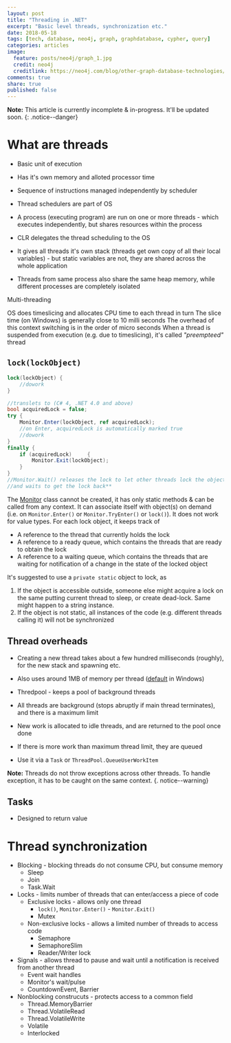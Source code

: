 ```yaml
---
layout: post
title: "Threading in .NET"
excerpt: "Basic level threads, synchronization etc."
date: 2018-05-18
tags: [tech, database, neo4j, graph, graphdatabase, cypher, query]
categories: articles
image:
  feature: posts/neo4j/graph_1.jpg
  credit: neo4j
  creditlink: https://neo4j.com/blog/other-graph-database-technologies/
comments: true
share: true
published: false
---
```


**Note:** This article is currently incomplete & in-progress. It'll be updated soon.
{: .notice--danger}

# What are threads

* Basic unit of execution
* Has it's own memory and alloted processor time
* Sequence of instructions managed independently by scheduler
* Thread schedulers are part of OS
* A process (executing program) are run on one or more threads - which executes independently, but shares resources within the process

* CLR delegates the thread scheduling to the OS
* It gives all threads it's own stack (threads get own copy of all their local variables) - but static variables are not, they are shared across the whole application
* Threads from same process also share the same heap memory, while different processes are completely isolated

Multi-threading

OS does timeslicing and allocates CPU time to each thread in turn
The slice time (on Windows) is generally close to 10 milli seconds
The overhead of this context switching is in the order of micro seconds
When a thread is suspended from execution (e.g. due to timeslicing), it's called _"preempteed"_ thread

## `lock(lockObject)`

```cs
lock(lockObject) {
    //dowork
}

//translets to (C# 4, .NET 4.0 and above)
bool acquiredLock = false;
try {
    Monitor.Enter(lockObject, ref acquiredLock);
    //on Enter, acquiredLock is automatically marked true
    //dowork
}
finally {
    if (acquiredLock)     {
        Monitor.Exit(lockObject);
    }
}
//Monitor.Wait() releases the lock to let other threads lock the object
//and waits to get the lock back**
```

The [Monitor](https://msdn.microsoft.com/en-us/library/system.threading.monitor.aspx#Lock) class cannot be created, it has only static methods & can be called from any context. It can associate itself with object(s) on demand (i.e. on `Monitor.Enter()` or `Monitor.TryEnter()` or `lock()`). It does not work for value types. For each lock object, it keeps track of

* A reference to the thread that currently holds the lock
* A reference to a ready queue, which contains the threads that are ready to obtain the lock
* A reference to a waiting queue, which contains the threads that are waiting for notification of a change in the state of the locked object

It's suggested to use a `private static` object to lock, as

1. If the object is accessible outside, someone else might acquire a lock on the same putting current thread to sleep, or create dead-lock. Same might happen to a string instance.
1. If the object is not static, all instances of the code (e.g. different threads calling it) will not be synchronized

## Thread overheads

* Creating a new thread takes about a few hundred milliseconds (roughly), for the new stack and spawning etc.
* Also uses around 1MB of memory per thread ([default](https://msdn.microsoft.com/en-us/library/windows/desktop/ms686774%28v=vs.85%29.aspx?f=255&MSPPError=-2147217396) in Windows)

* Thredpool - keeps a pool of background threads
* All threads are background (stops abruptly if main thread terminates), and there is a maximum limit
* New work is allocated to idle threads, and are returned to the pool once done
* If there is more work than maximum thread limit, they are queued
* Use it via a `Task` or `ThreadPool.QueueUserWorkItem`

**Note:** Threads do not throw exceptions across other threads. To handle exception, it has to be caught on the same context.
{. notice--warning}

## Tasks

* Designed to return value

# Thread synchronization

* Blocking - blocking threads do not consume CPU, but consume memory
  * Sleep
  * Join
  * Task.Wait
* Locks - limits number of threads that can enter/access a piece of code
  * Exclusive locks - allows only one thread
    * `lock()`, `Monitor.Enter()` - `Monitor.Exit()`
    * Mutex
  * Non-exclusive locks - allows a limited number of threads to access code
    * Semaphore
    * SemaphoreSlim
    * Reader/Writer lock
* Signals - allows thread to pause and wait until a notification is received from another thread
  * Event wait handles
  * Monitor's wait/pulse
  * CountdownEvent, Barrier
* Nonblocking construcuts - protects access to a common field
  * Thread.MemoryBarrier
  * Thread.VolatileRead
  * Thread.VolatileWrite
  * Volatile
  * Interlocked